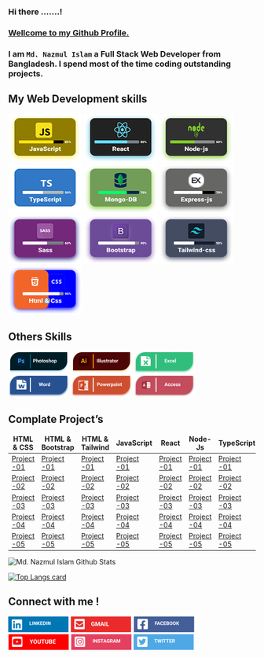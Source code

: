 ### Hi there .......!

### <ins>Wellcome to my Github Profile.</ins>

### I am `Md. Nazmul Islam` a Full Stack Web Developer from Bangladesh. I spend most of the time coding outstanding projects.

## My Web Development skills

![image description](assets/images/javaScript.png)
![image description](assets/images/React.png)
![image description](assets/images/Node-js.png)
![image description](assets/images/TypeScript.png)
![image description](assets/images/Mongo.png)
![image description](assets/images/Express.png)
![image description](assets/images/Sass.png)
![image description](assets/images/Bootstrap.png)
![image description](assets/images/Tailwind.png)
![image description](assets/images/Html.png)

## Others Skills

![image description](assets/images/Photoshop.png)
![image description](assets/images/Ai.png)
![image description](assets/images/Exel.png)
![image description](assets/images/word.png)
![image description](assets/images/power.png)
![image description](assets/images/Acsess.png)

## Complate Project’s

<table>
  <thead align="center">
    <tr border: none;>
      <td><b>HTML & CSS</b></td>
      <td><b>HTML & Bootstrap</b></td>
      <td><b>HTML & Tailwind</b></td>
      <td><b>JavaScript</b></td>
      <td><b>React</b></td>
      <td><b>Node-Js</b></td>
      <td><b>TypeScript</b></td>
    </tr>
  </thead>
  <tbody>
    <tr>
      <td><a href="#" target="_blank">Project -01</a></td>
      <td><a href="#" target="_blank">Project -01</a></td>
      <td><a href="#" target="_blank">Project -01</a></td>
      <td><a href="#" target="_blank">Project -01</a></td>
      <td><a href="#" target="_blank">Project -01</a></td>
      <td><a href="#" target="_blank">Project -01</a></td>
      <td><a href="#" target="_blank">Project -01</a></td>
    </tr>
    <tr>
      <td><a href="#" target="_blank">Project -02</a></td>
      <td><a href="#" target="_blank">Project -02</a></td>
      <td><a href="#" target="_blank">Project -02</a></td>
      <td><a href="#" target="_blank">Project -02</a></td>
      <td><a href="#" target="_blank">Project -02</a></td>
      <td><a href="#" target="_blank">Project -02</a></td>
      <td><a href="#" target="_blank">Project -02</a></td>
    </tr>
    <tr>
      <td><a href="#" target="_blank">Project -03</a></td>
      <td><a href="#" target="_blank">Project -03</a></td>
      <td><a href="#" target="_blank">Project -03</a></td>
      <td><a href="#" target="_blank">Project -03</a></td>
      <td><a href="#" target="_blank">Project -03</a></td>
      <td><a href="#" target="_blank">Project -03</a></td>
      <td><a href="#" target="_blank">Project -03</a></td>
    </tr>
    <tr>
      <td><a href="#" target="_blank">Project -04</a></td>
      <td><a href="#" target="_blank">Project -04</a></td>
      <td><a href="#" target="_blank">Project -04</a></td>
      <td><a href="#" target="_blank">Project -04</a></td>
      <td><a href="#" target="_blank">Project -04</a></td>
      <td><a href="#" target="_blank">Project -04</a></td>
      <td><a href="#" target="_blank">Project -04</a></td>
    <tr>
      <td><a href="#" target="_blank">Project -05</a></td>
      <td><a href="#" target="_blank">Project -05</a></td>
      <td><a href="#" target="_blank">Project -05</a></td>
      <td><a href="#" target="_blank">Project -05</a></td>
      <td><a href="#" target="_blank">Project -05</a></td>
      <td><a href="#" target="_blank">Project -05</a></td>
      <td><a href="#" target="_blank">Project -05</a></td>
    </tr>
    </tbody>
</table>

<img width="550px" alt="Md. Nazmul Islam Github Stats"  src="https://github-readme-stats.vercel.app/api?username=dev-nazmulislam&show_icons=true"/>

[![Top Langs card](https://github-readme-stats.vercel.app/api/top-langs/?username=dev-nazmulislam&card_width=550)](https://github.com/dev-nazmulislam/dev-nazmulislam)

## Connect with me !

![image description](assets/images/LinkedIn.png)
![image description](assets/images/Gmail.png)
![image description](assets/images/Facebook.png)
![image description](assets/images/YouTube.png)
![image description](assets/images/Instagram.png)
![image description](assets/images/Twitter.png)
